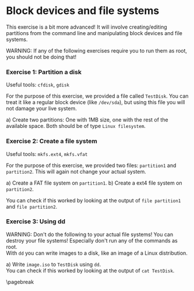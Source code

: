 # Block devices and file systems

This exercise is a bit more advanced! It will involve creating/editing partitions
from the command line and manipulating block devices and file systems.

WARNING: If any of the following exercises require you to run them as root, you
should not be doing that!

### Exercise 1: Partition a disk

Useful tools: `cfdisk`, `gdisk`

For the purpose of this exercise, we provided a file called `TestDisk`. You can
treat it like a regular block device (like `/dev/sda`), but using this file
you will not damage your live system.

a) Create two partitions: One with 1MB size, one with the rest of the available space.
Both should be of type `Linux filesystem`.

### Exercise 2: Create a file system

Useful tools: `mkfs.ext4`, `mkfs.vfat`

For the purpose of this exercise, we provided two files: `partition1` and `partition2`.
This will again not change your actual system.

a) Create a FAT file system on `partition1`.
b) Create a ext4 file system on `partition2`.

You can check if this worked by looking at the output of `file partition1` and `file partition2`.

### Exercise 3: Using dd

WARNING: Don't do the following to your actual file systems! You can destroy your file systems!
Especially don't run any of the commands as root.  
With `dd` you can write images to a disk, like an image of a Linux distribution.

a) Write `image.iso` to `TestDisk` using `dd`.  
    You can check if this worked by looking at the output of `cat TestDisk`.

\pagebreak
